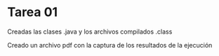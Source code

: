 # Tarea 01

Creadas las clases .java y los archivos compilados .class

Creado un archivo pdf con la captura de los resultados de la ejecución
